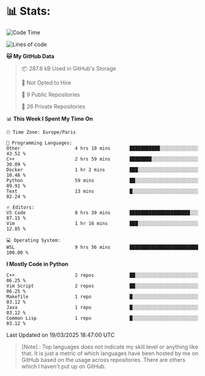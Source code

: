 

<h1>📊 Stats:</h1>

<!--START_SECTION:waka-->
![Code Time](http://img.shields.io/badge/Code%20Time-821%20hrs%2016%20mins-blue)

![Lines of code](https://img.shields.io/badge/From%20Hello%20World%20I%27ve%20Written-6.5%20million%20lines%20of%20code-blue)

**🐱 My GitHub Data** 

> 📦 287.8 kB Used in GitHub's Storage 
 > 
> 🚫 Not Opted to Hire
 > 
> 📜 9 Public Repositories 
 > 
> 🔑 26 Private Repositories 
 > 
📊 **This Week I Spent My Time On** 

```text
🕑︎ Time Zone: Europe/Paris

💬 Programming Languages: 
Other                    4 hrs 19 mins       ███████████░░░░░░░░░░░░░░   43.52 % 
C++                      2 hrs 59 mins       ████████░░░░░░░░░░░░░░░░░   30.09 % 
Docker                   1 hr 2 mins         ███░░░░░░░░░░░░░░░░░░░░░░   10.48 % 
Python                   59 mins             ██░░░░░░░░░░░░░░░░░░░░░░░   09.91 % 
Text                     13 mins             █░░░░░░░░░░░░░░░░░░░░░░░░   02.24 % 

🔥 Editors: 
VS Code                  8 hrs 39 mins       ██████████████████████░░░   87.15 % 
Vim                      1 hr 16 mins        ███░░░░░░░░░░░░░░░░░░░░░░   12.85 % 

💻 Operating System: 
WSL                      9 hrs 56 mins       █████████████████████████   100.00 % 
```

**I Mostly Code in Python** 

```text
C++                      2 repos             ██░░░░░░░░░░░░░░░░░░░░░░░   06.25 % 
Vim Script               2 repos             ██░░░░░░░░░░░░░░░░░░░░░░░   06.25 % 
Makefile                 1 repo              █░░░░░░░░░░░░░░░░░░░░░░░░   03.12 % 
Java                     1 repo              █░░░░░░░░░░░░░░░░░░░░░░░░   03.12 % 
Common Lisp              1 repo              █░░░░░░░░░░░░░░░░░░░░░░░░   03.12 % 
```




 Last Updated on 19/03/2025 18:47:00 UTC
<!--END_SECTION:waka-->

 > [Note] : Top languages does not indicate my skill level or anything like that. It is just a metric of which languages have been hosted by me on GitHub based on the usage across repositories. There are others which I haven't put up on GitHub.</span>

